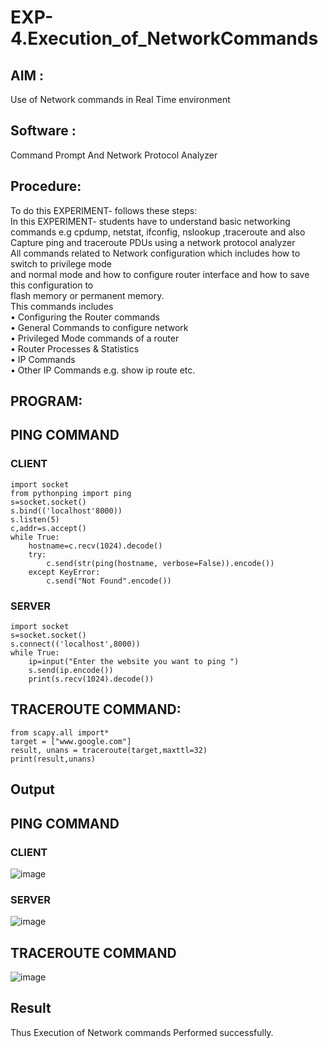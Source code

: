 # EXP-4.Execution_of_NetworkCommands
## AIM :
Use of Network commands in Real Time environment
## Software :
Command Prompt And Network Protocol Analyzer
## Procedure: 
To do this EXPERIMENT- follows these steps:
<BR>
In this EXPERIMENT- students have to understand basic networking commands e.g cpdump, netstat, ifconfig, nslookup ,traceroute and also Capture ping and traceroute PDUs using a network protocol analyzer 
<BR>
All commands related to Network configuration which includes how to switch to privilege mode
<BR>
and normal mode and how to configure router interface and how to save this configuration to
<BR>
flash memory or permanent memory.
<BR>
This commands includes
<BR>
• Configuring the Router commands
<BR>
• General Commands to configure network
<BR>
• Privileged Mode commands of a router 
<BR>
• Router Processes & Statistics
<BR>
• IP Commands
<BR>
• Other IP Commands e.g. show ip route etc.
<BR>

## PROGRAM:
## PING COMMAND
### CLIENT
```
import socket 
from pythonping import ping 
s=socket.socket() 
s.bind(('localhost'8000)) 
s.listen(5) 
c,addr=s.accept() 
while True: 
    hostname=c.recv(1024).decode() 
    try: 
        c.send(str(ping(hostname, verbose=False)).encode()) 
    except KeyError: 
        c.send("Not Found".encode())
```
### SERVER
```
import socket 
s=socket.socket() 
s.connect(('localhost',8000)) 
while True: 
    ip=input("Enter the website you want to ping ") 
    s.send(ip.encode()) 
    print(s.recv(1024).decode())
```

## TRACEROUTE COMMAND:
```
from scapy.all import* 
target = ["www.google.com"] 
result, unans = traceroute(target,maxttl=32) 
print(result,unans)
```
## Output
## PING COMMAND
### CLIENT
![image](https://github.com/Safeeq-Fazil/4.Execution_of_NetworkCommends/assets/118680361/94b257b7-bc90-4764-a87c-ab7fae09e288)

### SERVER
![image](https://github.com/Safeeq-Fazil/4.Execution_of_NetworkCommends/assets/118680361/699ce24a-a2c9-4f94-a7b5-9fd7ecb6f981)

## TRACEROUTE COMMAND
![image](https://github.com/Safeeq-Fazil/4.Execution_of_NetworkCommends/assets/118680361/e6700ae2-fe8f-4c02-b36c-a6e01786ff2a)

## Result
Thus Execution of Network commands Performed successfully.
